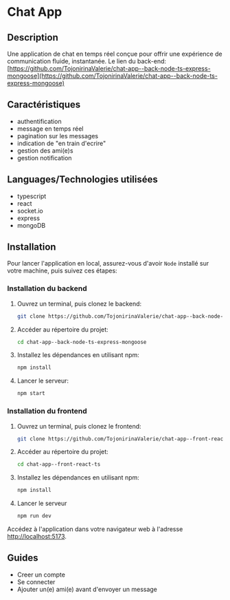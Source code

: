 # Chat App

## Description

Une application de chat en temps réel conçue pour offrir une expérience de communication fluide, instantanée.
Le lien du back-end: [https://github.com/TojonirinaValerie/chat-app--back-node-ts-express-mongoose](https://github.com/TojonirinaValerie/chat-app--back-node-ts-express-mongoose)

## Caractéristiques

- authentification
- message en temps réel
- pagination sur les messages
- indication de "en train d'ecrire"
- gestion des ami(e)s
- gestion notification

## Languages/Technologies utilisées

- typescript
- react
- socket.io
- express
- mongoDB

## Installation

Pour lancer l'application en local, assurez-vous d'avoir `Node` installé sur votre machine, puis suivez ces étapes:

### Installation du backend

1. Ouvrez un terminal, puis clonez le backend:

   ```bash
   git clone https://github.com/TojonirinaValerie/chat-app--back-node-ts-express-mongoose.git
   ```

2. Accéder au répertoire du projet:
   ```bash
   cd chat-app--back-node-ts-express-mongoose
   ```
3. Installez les dépendances en utilisant npm:

   ```bash
   npm install
   ```

4. Lancer le serveur:
   ```bash
   npm start
   ```

### Installation du frontend

1. Ouvrez un terminal, puis clonez le frontend:
   ```bash
   git clone https://github.com/TojonirinaValerie/chat-app--front-react-ts.git
   ```
2. Accéder au répertoire du projet:
   ```bash
   cd chat-app--front-react-ts
   ```
3. Installez les dépendances en utilisant npm:

   ```bash
   npm install
   ```

4. Lancer le serveur

   ```bash
   npm run dev
   ```

Accédez à l'application dans votre navigateur web à l'adresse [http://localhost:5173](http://localhost:5173).

## Guides

- Creer un compte
- Se connecter
- Ajouter un(e) ami(e) avant d'envoyer un message
